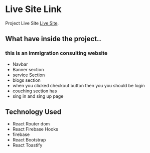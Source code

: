 # Live Site Link

Project Live Site [Live Site](https://borrow-741c0.web.app/).

## What have inside the project..
### this is an immigration consulting website
- Navbar
- Banner section
- service Section 
- blogs section
- when you clicked checkout button then you you should be login
- couching section has
- sing in and sing up page 
 

## Technology Used
- React Router dom
- React Firebase Hooks
- firebase
- React Bootstrap
- React Toastify